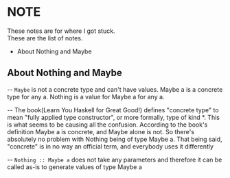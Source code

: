 # NOTE
These notes are for where I got stuck.  
These are the list of notes.

- About Nothing and Maybe

## About Nothing and Maybe
-- `Maybe` is not a concrete type and can't have values. Maybe a is a concrete type for any a. Nothing is a value for Maybe a for any a.

-- The book(Learn You Haskell for Great Good!) defines "concrete type" to mean "fully applied type constructor", or more formally, type of kind *. This is what seems to be causing all the confusion. According to the book's definition Maybe a is concrete, and Maybe alone is not. So there's absolutely no problem with Nothing being of type Maybe a. That being said, "concrete" is in no way an official term, and everybody uses it differently

-- `Nothing :: Maybe a` does not take any parameters and therefore it can be called as-is to generate values of type Maybe a
